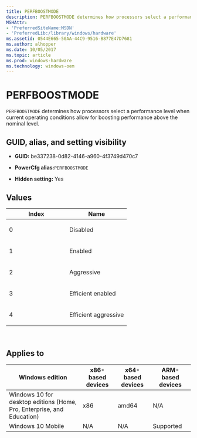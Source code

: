 ```yaml
---
title: PERFBOOSTMODE
description: PERFBOOSTMODE determines how processors select a performance level when current operating conditions allow for boosting performance above the nominal level.
MSHAttr:
- 'PreferredSiteName:MSDN'
- 'PreferredLib:/library/windows/hardware'
ms.assetid: 0544E665-50AA-44C9-9516-B877E47D7681
ms.author: alhopper
ms.date: 10/05/2017
ms.topic: article
ms.prod: windows-hardware
ms.technology: windows-oem
---
```


# PERFBOOSTMODE


`PERFBOOSTMODE` determines how processors select a performance level when current operating conditions allow for boosting performance above the nominal level.

## <span id="GUID__alias__and_setting_visibility"></span><span id="guid__alias__and_setting_visibility"></span><span id="GUID__ALIAS__AND_SETTING_VISIBILITY"></span>GUID, alias, and setting visibility


-   **GUID:** be337238-0d82-4146-a960-4f3749d470c7

-   **PowerCfg alias:**`PERFBOOSTMODE`

-   **Hidden setting:** Yes

## <span id="Values"></span><span id="values"></span><span id="VALUES"></span>Values


<table>
<colgroup>
<col width="50%" />
<col width="50%" />
</colgroup>
<thead>
<tr class="header">
<th>Index</th>
<th>Name</th>
</tr>
</thead>
<tbody>
<tr class="odd">
<td><p>0</p></td>
<td><p>Disabled</p></td>
</tr>
<tr class="even">
<td><p>1</p></td>
<td><p>Enabled</p></td>
</tr>
<tr class="odd">
<td><p>2</p></td>
<td><p>Aggressive</p></td>
</tr>
<tr class="even">
<td><p>3</p></td>
<td><p>Efficient enabled</p></td>
</tr>
<tr class="odd">
<td><p>4</p></td>
<td><p>Efficient aggressive</p></td>
</tr>
</tbody>
</table>

 

## <span id="Applies_to"></span><span id="applies_to"></span><span id="APPLIES_TO"></span>Applies to


| Windows edition                                                        | x86-based devices | x64-based devices | ARM-based devices |
|------------------------------------------------------------------------|-------------------|-------------------|-------------------|
| Windows 10 for desktop editions (Home, Pro, Enterprise, and Education) | x86               | amd64             | N/A               |
| Windows 10 Mobile                                                      | N/A               | N/A               | Supported         |